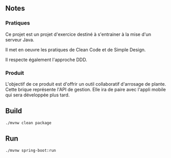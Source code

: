 ## Notes
### Pratiques
Ce projet est un projet d'exercice destiné à s'entrainer à la mise d'un serveur Java.

Il met en oeuvre les pratiques de Clean Code et de Simple Design.

Il respecte également l'approche DDD.

### Produit
L'objectif de ce produit est d'offrir un outil collaboratif d'arrosage de plante.
Cette brique représente l'API de gestion.
Elle ira de paire avec l'appli mobile qui sera développée plus tard.

## Build
```./mvnw clean package```

## Run
```./mvnw spring-boot:run```
